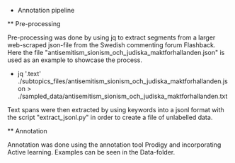 * Annotation pipeline

** Pre-processing

Pre-processing was done by using jq to extract segments from a larger web-scraped json-file from the Swedish commenting forum Flashback. Here the file 
"antisemitism_sionism_och_judiska_maktforhallanden.json" is used as an example to showcase the process.

- jq '.text' ./subtopics_files/antisemitism_sionism_och_judiska_maktforhallanden.json > ./sampled_data/antisemitism_sionism_och_judiska_maktforhallanden.txt

Text spans were then extracted by using keywords into a jsonl format with the script "extract_jsonl.py" in order to create a file of unlabelled data.

** Annotation 

Annotation was done using the annotation tool Prodigy and incorporating Active learning. Examples can be seen in the Data-folder. 